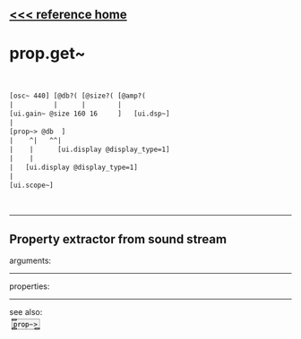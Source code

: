 [<<< reference home](ceammc_lib.md)
---

# prop.get~

```


[osc~ 440] [@db?( [@size?( [@amp?(
|          |      |        |
[ui.gain~ @size 160 16     ]   [ui.dsp~]
|
[prop~> @db  ]
|    ^|   ^^|
|    |      [ui.display @display_type=1]
|    |
|   [ui.display @display_type=1]
|
[ui.scope~]

            
```
---
Property extractor from sound stream
---
arguments:


---
properties:


---
see also:<br>
[![prop-&gt;](img/object_prop-&gt;.png)](prop->.md)
